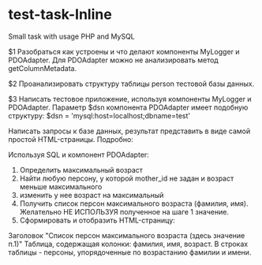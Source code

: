 # test-task-Inline
Small task with usage PHP and MySQL

$1 Разобраться как устроены и что делают компоненты MyLogger и PDOAdapter.
Для PDOAdapter можно не анализировать метод getColumnMetadata.

$2 Проанализировать структуру таблицы person тестовой базы данных.

$3 Написать тестовое приложение, используя компоненты MyLogger и PDOAdapter.
Параметр $dsn компонента PDOAdapter имеет подобную структуру:
$dsn = 'mysql:host=localhost;dbname=test'

Написать запросы к базе данных, результат представить в виде самой простой HTML-страницы. Подробно:

Используя SQL и компонент PDOAdapter:
1) Определить максимальный возраст
2) Найти любую персону, у которой mother_id не задан и возраст меньше максимального
3) изменить у нее возраст на максимальный
4) Получить список персон максимального возраста (фамилия, имя). Желательно НЕ ИСПОЛЬЗУЯ полученное на шаге 1 значение.
5) Сформировать и отобразить HTML-страницу:

Заголовок "Список персон максимального возраста (здесь значение п.1)"
Таблица, содержащая колонки: фамилия, имя, возраст.
В строках таблицы - персоны, упорядоченные по возрастанию фамилии и имени.
